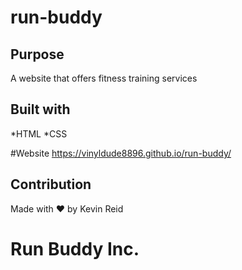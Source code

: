 # run-buddy

## Purpose
A website that offers fitness training services

## Built with
*HTML
*CSS

#Website
https://vinyldude8896.github.io/run-buddy/

## Contribution
Made with ❤️ by Kevin Reid

# Run Buddy Inc.